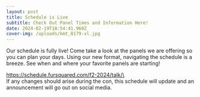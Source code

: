 ```yaml
---
layout: post
title: Schedule is Live
subtitle: Check Out Panel Times and Information Here!
date: 2024-02-19T18:54:41.960Z
cover-img: /uploads/kmt_8179-xl.jpg
---
```

Our schedule is fully live! Come take a look at the panels we are offering so you can plan your days. Using our new format, navigating the schedule is a breeze. See when and where your favorite panels are starting!

https://schedule.fursquared.com/f2-2024/talk/\
\
If any changes should arise during the con, this schedule will update and an announcement will go out on social media.
